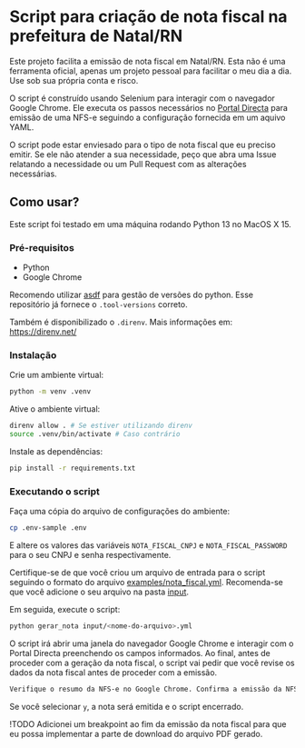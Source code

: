 # Script para criação de nota fiscal na prefeitura de Natal/RN

Este projeto facilita a emissão de nota fiscal em Natal/RN. Esta não é uma ferramenta oficial, apenas um projeto pessoal para facilitar o meu dia a dia. Use sob sua própria conta e risco.

O script é construído usando Selenium para interagir com o navegador Google Chrome.
Ele executa os passos necessários no [Portal Directa](https://directa.natal.rn.gov.br/) para 
emissão de uma NFS-e seguindo a configuração fornecida em um aquivo YAML.

O script pode estar enviesado para o tipo de nota fiscal que eu preciso emitir. Se ele não 
atender a sua necessidade, peço que abra uma Issue relatando a necessidade ou um Pull Request
com as alterações necessárias.

## Como usar?

Este script foi testado em uma máquina rodando Python 13 no MacOS X 15.

### Pré-requisitos

- Python
- Google Chrome

Recomendo utilizar [asdf](https://asdf-vm.com/) para gestão de versões do python. Esse repositório já fornece o `.tool-versions` correto.

Também é disponibilizado o `.direnv`. Mais informações em: https://direnv.net/

### Instalação

Crie um ambiente virtual:

```sh
python -m venv .venv
```

Ative o ambiente virtual:

```sh
direnv allow . # Se estiver utilizando direnv
source .venv/bin/activate # Caso contrário
```

Instale as dependências:

```sh
pip install -r requirements.txt
```

### Executando o script

Faça uma cópia do arquivo de configurações do ambiente:

```sh
cp .env-sample .env
```

E altere os valores das variáveis `NOTA_FISCAL_CNPJ` e `NOTA_FISCAL_PASSWORD` para o seu CNPJ e
senha respectivamente.

Certifique-se de que você criou um arquivo de entrada para o script seguindo o formato do arquivo
[examples/nota_fiscal.yml](examples.nota_fiscal.yml). Recomenda-se que você adicione o seu arquivo
na pasta [input](input).

Em seguida, execute o script:

```sh
python gerar_nota input/<nome-do-arquivo>.yml
```

O script irá abrir uma janela do navegador Google Chrome e interagir com o Portal Directa preenchendo
os campos informados. Ao final, antes de proceder com a geração da nota fiscal, o script vai pedir
que você revise os dados da nota fiscal antes de proceder com a emissão.

```sh
Verifique o resumo da NFS-e no Google Chrome. Confirma a emissão da NFS-e? (y/n):
```

Se você selecionar `y`, a nota será emitida e o script encerrado.

!TODO
Adicionei um breakpoint ao fim da emissão da nota fiscal para que eu possa implementar a parte de download do arquivo PDF gerado.


